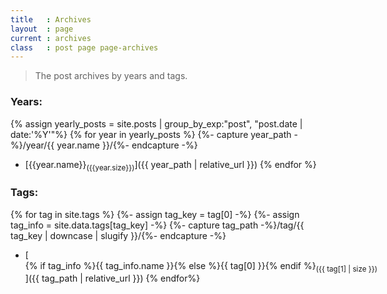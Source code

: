 ```yaml
---
title   : Archives
layout  : page
current : archives
class   : post page page-archives
---
```


> The post archives by years and tags.

<!--more-->

### Years:

{% assign yearly_posts = site.posts | group_by_exp:"post", "post.date | date:'%Y'"%}
{% for year in yearly_posts %}
{%- capture year_path -%}/year/{{ year.name }}/{%- endcapture -%}
 * [<nobr>{{year.name}}<sub>({{year.size}})</sub></nobr>]({{ year_path | relative_url }})
{% endfor %}


### Tags:

{% for tag in site.tags %}
    {%- assign tag_key = tag[0] -%}
    {%- assign tag_info = site.data.tags[tag_key] -%}
    {%- capture tag_path -%}/tag/{{ tag_key | downcase | slugify }}/{%- endcapture -%}
  * [<nobr>{% if tag_info %}{{ tag_info.name }}{% else %}{{ tag[0] }}{% endif %}<sub>({{ tag[1] | size }})</sub></nobr>]({{ tag_path | relative_url }})
{% endfor%}

